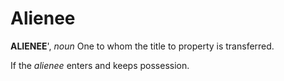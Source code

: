 # Alienee

**ALIENEE**', _noun_ One to whom the title to property is transferred.

If the _alienee_ enters and keeps possession.